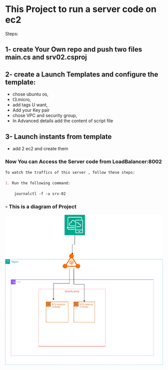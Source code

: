 # This Project to run a server code on ec2 
Steps:
## 1- create Your Own repo and push two files  main.cs and srv02.csproj
## 2- create a Launch Templates  and configure the template:
-    chose ubuntu os,
-    t3.micro,
-    add tags U want,
-    Add your Key pair 
-    chose VPC and security group,  
-    In Advanced details add the content of script file 
## 3-   Launch instants from  template 
-    add 2 ec2 and create them  
###  Now  You can Access the Server code from LoadBalancer:8002
```markdown
To watch the traffics of this server , follow these steps:

1. Run the following command:
  
    journalctl -f -u srv-02
``` 

### - This is a diagram of Project 

![The diagram of projcts](https://github.com/khaledhawil/srv-02/blob/master/Untitled%20Diagram.drawio.png)
